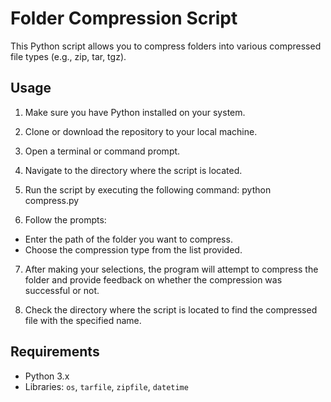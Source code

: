 # Folder Compression Script

This Python script allows you to compress folders into various compressed file types (e.g., zip, tar, tgz).

## Usage

1. Make sure you have Python installed on your system. 

2. Clone or download the repository to your local machine.

3. Open a terminal or command prompt.

4. Navigate to the directory where the script is located.

5. Run the script by executing the following command:
python compress.py


6. Follow the prompts:
- Enter the path of the folder you want to compress.
- Choose the compression type from the list provided.

7. After making your selections, the program will attempt to compress the folder and provide feedback on whether the compression was successful or not.

8. Check the directory where the script is located to find the compressed file with the specified name.

## Requirements

- Python 3.x
- Libraries: `os`, `tarfile`, `zipfile`, `datetime`
